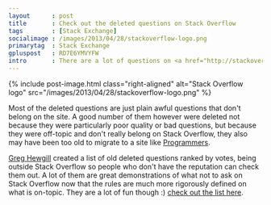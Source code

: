 ```yaml
---
layout      : post
title       : Check out the deleted questions on Stack Overflow
tags        : [Stack Exchange]
socialimage : /images/2013/04/28/stackoverflow-logo.png
primarytag  : Stack Exchange
gpluspost   : RD7E6YMVYFW
intro       : There are a lot of questions on <a href="http://stackoverflow.com/">Stack Overflow</a>, probably a lot than you realise. This is understandable when you consider <a href="http://stackexchange.com/sites?view=list#traffic"><em>over 7,000 questions</em></a> are being asked every day. No I'm not just talking about the 5 million odd that you can access via the <a href="http://stackoverflow.com/questions">questions tab</a> (4,930,418 and counting at time of writing). There are also a ridiculous amount of deleted questions which only users with at least 10,000 reputation can see.
---
```


{% include post-image.html class="right-aligned" alt="Stack Overflow logo" src="/images/2013/04/28/stackoverflow-logo.png" %}

Most of the deleted questions are just plain awful questions that don't belong on the site. A good number of them however were deleted not because they were particularly poor quality or bad questions, but because they were off-topic and don't really belong on Stack Overflow, they also may have been too old to migrate to a site like [Programmers][4].

[Greg Hewgill][5] created a list of old deleted questions ranked by votes, being outside Stack Overflow so people who don't have the reputation can check them out. A lot of them are great demonstrations of what not to ask on Stack Overflow now that the rules are much more rigorously defined on what is on-topic. They are a lot of fun though :) [check out the list here][6].



[1]: http://stackoverflow.com/
[2]: http://stackexchange.com/sites?view=list#traffic
[3]: http://stackoverflow.com/questions
[4]: http://programmers.stackexchange.com/
[5]: http://hewgill.com/
[6]: http://stackoverflow.hewgill.com/questions-top100.html
